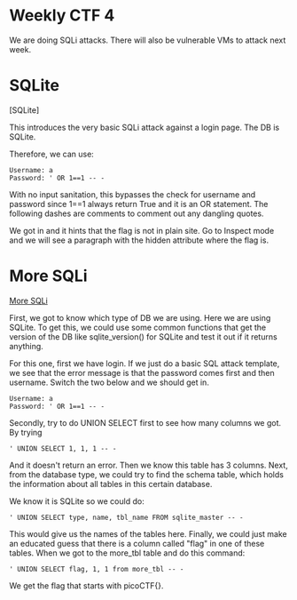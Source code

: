 # Weekly CTF 4
We are doing SQLi attacks. There will also be vulnerable VMs to attack next week.

# SQLite
[SQLite]

This introduces the very basic SQLi attack against a login page. The DB is SQLite.

Therefore, we can use:

    Username: a
    Password: ' OR 1==1 -- -

With no input sanitation, this bypasses the check for username and password since 1==1 always return True and it is an OR statement. The following dashes are comments to comment out any dangling quotes. 

We got in and it hints that the flag is not in plain site. Go to Inspect mode and we will see a paragraph with the hidden attribute where the flag is.

# More SQLi
[More SQLi](https://play.picoctf.org/practice/challenge/358?page=1&search=sql)

First, we got to know which type of DB we are using. Here we are using SQLite. To get this, we could use some common functions that get the version of the DB like sqlite_version() for SQLite and test it out if it returns anything.

For this one, first we have login. If we just do a basic SQL attack template, we see that the error message is that the password comes first and then username. Switch the two below and we should get in.

    Username: a
    Password: ' OR 1==1 -- -

Secondly, try to do UNION SELECT first to see how many columns we got. By trying 

    ' UNION SELECT 1, 1, 1 -- -

And it doesn't return an error. Then we know this table has 3 columns. Next, from the database type, we could try to find the schema table, which holds the information about all tables in this certain database.

We know it is SQLite so we could do:

    ' UNION SELECT type, name, tbl_name FROM sqlite_master -- -

This would give us the names of the tables here.
Finally, we could just make an educated guess that there is a column called "flag" in one of these tables. When we got to the more_tbl table and do this command:

    ' UNION SELECT flag, 1, 1 from more_tbl -- -

We get the flag that starts with picoCTF{}.